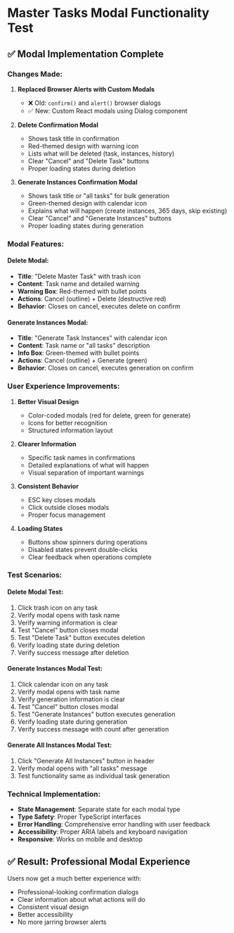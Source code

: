 # Master Tasks Modal Functionality Test

## ✅ Modal Implementation Complete

### Changes Made:

1. **Replaced Browser Alerts with Custom Modals**
   - ❌ Old: `confirm()` and `alert()` browser dialogs
   - ✅ New: Custom React modals using Dialog component

2. **Delete Confirmation Modal**
   - Shows task title in confirmation
   - Red-themed design with warning icon
   - Lists what will be deleted (task, instances, history)
   - Clear "Cancel" and "Delete Task" buttons
   - Proper loading states during deletion

3. **Generate Instances Confirmation Modal**
   - Shows task title or "all tasks" for bulk generation
   - Green-themed design with calendar icon
   - Explains what will happen (create instances, 365 days, skip existing)
   - Clear "Cancel" and "Generate Instances" buttons
   - Proper loading states during generation

### Modal Features:

#### Delete Modal:
- **Title**: "Delete Master Task" with trash icon
- **Content**: Task name and detailed warning
- **Warning Box**: Red-themed with bullet points
- **Actions**: Cancel (outline) + Delete (destructive red)
- **Behavior**: Closes on cancel, executes delete on confirm

#### Generate Instances Modal:
- **Title**: "Generate Task Instances" with calendar icon
- **Content**: Task name or "all tasks" description
- **Info Box**: Green-themed with bullet points
- **Actions**: Cancel (outline) + Generate (green)
- **Behavior**: Closes on cancel, executes generation on confirm

### User Experience Improvements:

1. **Better Visual Design**
   - Color-coded modals (red for delete, green for generate)
   - Icons for better recognition
   - Structured information layout

2. **Clearer Information**
   - Specific task names in confirmations
   - Detailed explanations of what will happen
   - Visual separation of important warnings

3. **Consistent Behavior**
   - ESC key closes modals
   - Click outside closes modals
   - Proper focus management

4. **Loading States**
   - Buttons show spinners during operations
   - Disabled states prevent double-clicks
   - Clear feedback when operations complete

### Test Scenarios:

#### Delete Modal Test:
1. Click trash icon on any task
2. Verify modal opens with task name
3. Verify warning information is clear
4. Test "Cancel" button closes modal
5. Test "Delete Task" button executes deletion
6. Verify loading state during deletion
7. Verify success message after deletion

#### Generate Instances Modal Test:
1. Click calendar icon on any task
2. Verify modal opens with task name
3. Verify generation information is clear
4. Test "Cancel" button closes modal
5. Test "Generate Instances" button executes generation
6. Verify loading state during generation
7. Verify success message with count after generation

#### Generate All Instances Modal Test:
1. Click "Generate All Instances" button in header
2. Verify modal opens with "all tasks" message
3. Test functionality same as individual task generation

### Technical Implementation:

- **State Management**: Separate state for each modal type
- **Type Safety**: Proper TypeScript interfaces
- **Error Handling**: Comprehensive error handling with user feedback
- **Accessibility**: Proper ARIA labels and keyboard navigation
- **Responsive**: Works on mobile and desktop

## ✅ Result: Professional Modal Experience

Users now get a much better experience with:
- Professional-looking confirmation dialogs
- Clear information about what actions will do
- Consistent visual design
- Better accessibility
- No more jarring browser alerts
